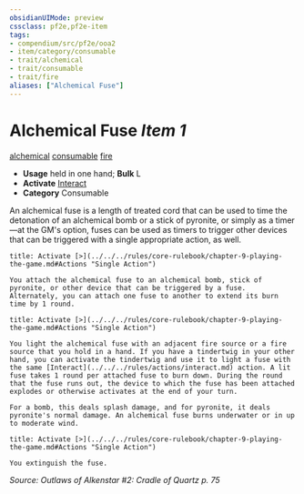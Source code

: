 ```yaml
---
obsidianUIMode: preview
cssclass: pf2e,pf2e-item
tags:
- compendium/src/pf2e/ooa2
- item/category/consumable
- trait/alchemical
- trait/consumable
- trait/fire
aliases: ["Alchemical Fuse"]
---
```

# Alchemical Fuse *Item 1*  
[alchemical](../../../rules/traits/alchemical.md)  [consumable](../../../rules/traits/consumable.md)  [fire](../../../rules/traits/fire.md)  

- **Usage** held in one hand; **Bulk** L
- **Activate** [Interact](../../../rules/actions/interact.md)
- **Category** Consumable

An alchemical fuse is a length of treated cord that can be used to time the detonation of an alchemical bomb or a stick of pyronite, or simply as a timer—at the GM's option, fuses can be used as timers to trigger other devices that can be triggered with a single appropriate action, as well.

```ad-embed-ability
title: Activate [>](../../../rules/core-rulebook/chapter-9-playing-the-game.md#Actions "Single Action")

You attach the alchemical fuse to an alchemical bomb, stick of pyronite, or other device that can be triggered by a fuse. Alternately, you can attach one fuse to another to extend its burn time by 1 round.
```

```ad-embed-ability
title: Activate [>](../../../rules/core-rulebook/chapter-9-playing-the-game.md#Actions "Single Action")

You light the alchemical fuse with an adjacent fire source or a fire source that you hold in a hand. If you have a tindertwig in your other hand, you can activate the tindertwig and use it to light a fuse with the same [Interact](../../../rules/actions/interact.md) action. A lit fuse takes 1 round per attached fuse to burn down. During the round that the fuse runs out, the device to which the fuse has been attached explodes or otherwise activates at the end of your turn.

For a bomb, this deals splash damage, and for pyronite, it deals pyronite's normal damage. An alchemical fuse burns underwater or in up to moderate wind.
```

```ad-embed-ability
title: Activate [>](../../../rules/core-rulebook/chapter-9-playing-the-game.md#Actions "Single Action")

You extinguish the fuse.
```

*Source: Outlaws of Alkenstar #2: Cradle of Quartz p. 75*
